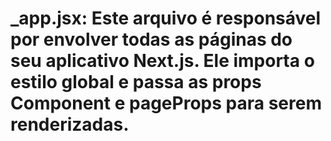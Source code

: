 # _app.jsx: Este arquivo é responsável por envolver todas as páginas do seu aplicativo Next.js. Ele importa o estilo global e passa as props Component e pageProps para serem renderizadas.